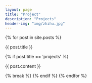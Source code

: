 ```yaml
---
layout: page
title: "Project"
description: "Projects"
header-img: "img/zhihu.jpg"
---
```


{% for post in site.posts %}
	<p> {{ post.title }} </p>
	{% if post.title == 'projects' %}
		<p> {{ post.content }} </p>
		{% break %}
	{% endif %}
{% endfor %}
